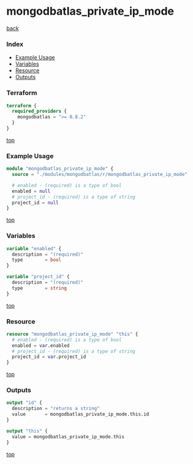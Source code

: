 # mongodbatlas_private_ip_mode

[back](../mongodbatlas.md)

### Index

- [Example Usage](#example-usage)
- [Variables](#variables)
- [Resource](#resource)
- [Outputs](#outputs)

### Terraform

```terraform
terraform {
  required_providers {
    mongodbatlas = ">= 0.8.2"
  }
}
```

[top](#index)

### Example Usage

```terraform
module "mongodbatlas_private_ip_mode" {
  source = "./modules/mongodbatlas/r/mongodbatlas_private_ip_mode"

  # enabled - (required) is a type of bool
  enabled = null
  # project_id - (required) is a type of string
  project_id = null
}
```

[top](#index)

### Variables

```terraform
variable "enabled" {
  description = "(required)"
  type        = bool
}

variable "project_id" {
  description = "(required)"
  type        = string
}
```

[top](#index)

### Resource

```terraform
resource "mongodbatlas_private_ip_mode" "this" {
  # enabled - (required) is a type of bool
  enabled = var.enabled
  # project_id - (required) is a type of string
  project_id = var.project_id
}
```

[top](#index)

### Outputs

```terraform
output "id" {
  description = "returns a string"
  value       = mongodbatlas_private_ip_mode.this.id
}

output "this" {
  value = mongodbatlas_private_ip_mode.this
}
```

[top](#index)